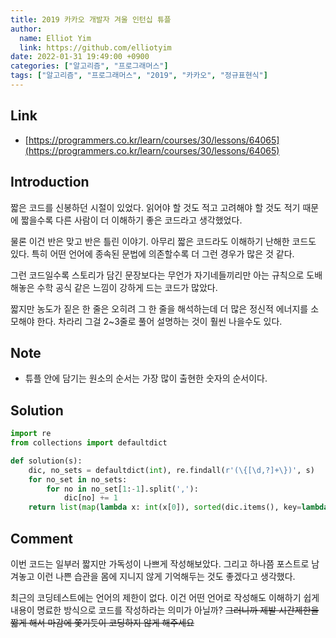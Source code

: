 ```yaml
---
title: 2019 카카오 개발자 겨울 인턴십 튜플
author:
  name: Elliot Yim
  link: https://github.com/elliotyim
date: 2022-01-31 19:49:00 +0900
categories: ["알고리즘", "프로그래머스"]
tags: ["알고리즘", "프로그래머스", "2019", "카카오", "정규표현식"]
---
```


## Link

- [https://programmers.co.kr/learn/courses/30/lessons/64065](https://programmers.co.kr/learn/courses/30/lessons/64065)

## Introduction

짧은 코드를 신봉하던 시절이 있었다. 읽어야 할 것도 적고 고려해야 할 것도 적기 때문에 짧을수록 다른 사람이 더 이해하기 좋은 코드라고 생각했었다.

물론 이건 반은 맞고 반은 틀린 이야기. 아무리 짧은 코드라도 이해하기 난해한 코드도 있다. 특히 어떤 언어에 종속된 문법에 의존할수록 더 그런 경우가 많은 것 같다.

그런 코드일수록 스토리가 담긴 문장보다는 무언가 자기네들끼리만 아는 규칙으로 도배해놓은 수학 공식 같은 느낌이 강하게 드는 코드가 많았다.

짧지만 농도가 짙은 한 줄은 오히려 그 한 줄을 해석하는데 더 많은 정신적 에너지를 소모해야 한다. 차라리 그걸 2~3줄로 풀어 설명하는 것이 훨씬 나을수도 있다.

## Note

- 튜플 안에 담기는 원소의 순서는 가장 많이 출현한 숫자의 순서이다.

## Solution

```python
import re
from collections import defaultdict

def solution(s):
    dic, no_sets = defaultdict(int), re.findall(r'(\{[\d,?]+\})', s)
    for no_set in no_sets:
        for no in no_set[1:-1].split(','):
            dic[no] += 1
    return list(map(lambda x: int(x[0]), sorted(dic.items(), key=lambda y: -y[1])))
```

## Comment

이번 코드는 일부러 짧지만 가독성이 나쁘게 작성해보았다. 그리고 하나쯤 포스트로 남겨놓고 이런 나쁜 습관을 몸에 지니지 않게 기억해두는 것도 좋겠다고 생각했다.

최근의 코딩테스트에는 언어의 제한이 없다. 이건 어떤 언어로 작성해도 이해하기 쉽게 내용이 명료한 방식으로 코드를 작성하라는 의미가 아닐까? ~~그러니까 제발 시간제한을 짧게 해서 마감에 쫓기듯이 코딩하지 않게 해주세요~~
